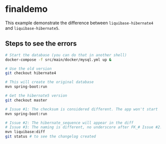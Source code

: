 # finaldemo

This example demonstrate the difference between `liquibase-hibernate4` and `liquibase-hibernate5`.

## Steps to see the errors

```bash
# Start the database (you can do that in another shell)
docker-compose -f src/main/docker/mysql.yml up &

# Use the old version
git checkout hibernate4

# This will create the original database
mvn spring-boot:run

# Get the hibernate5 version
git checkout master

# Issue #1: The checksum is considered different. The app won't start
mvn spring-boot:run

# Issue #2: The hibernate_sequence will appear in the diff
# Issue #3: The naming is different, no underscore after FK_# Issue #2: The hibernate_sequence will appear in the diff
mvn liquibase:diff
git status # to see the changelog created
```
